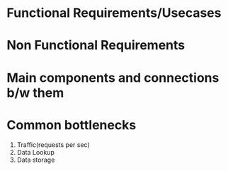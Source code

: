 # Functional Requirements/Usecases

# Non Functional Requirements

# Main components and connections b/w them

# Common bottlenecks
1. Traffic(requests per sec)
2. Data Lookup
3. Data storage

